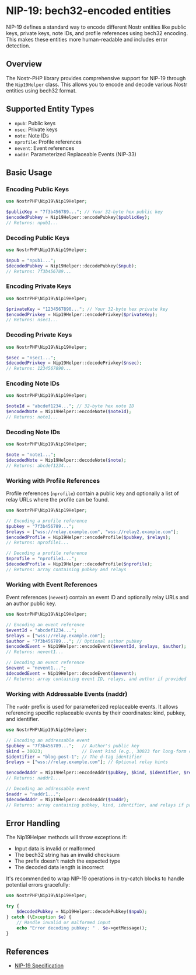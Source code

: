 # NIP-19: bech32-encoded entities

NIP-19 defines a standard way to encode different Nostr entities like public keys, private keys, note IDs, and profile references using bech32 encoding. This makes these entities more human-readable and includes error detection.

## Overview

The Nostr-PHP library provides comprehensive support for NIP-19 through the `Nip19Helper` class. This allows you to encode and decode various Nostr entities using bech32 format.

## Supported Entity Types

- `npub`: Public keys
- `nsec`: Private keys
- `note`: Note IDs
- `nprofile`: Profile references
- `nevent`: Event references
- `naddr`: Parameterized Replaceable Events (NIP-33)

## Basic Usage

### Encoding Public Keys

```php
use NostrPHP\Nip19\Nip19Helper;

$publicKey = "7f3b456789..."; // Your 32-byte hex public key
$encodedPubkey = Nip19Helper::encodePubkey($publicKey);
// Returns: npub1...
```

### Decoding Public Keys

```php
use NostrPHP\Nip19\Nip19Helper;

$npub = "npub1...";
$decodedPubkey = Nip19Helper::decodePubkey($npub);
// Returns: 7f3b456789...
```

### Encoding Private Keys

```php
use NostrPHP\Nip19\Nip19Helper;

$privateKey = "1234567890..."; // Your 32-byte hex private key
$encodedPrivkey = Nip19Helper::encodePrivkey($privateKey);
// Returns: nsec1...
```

### Decoding Private Keys

```php
use NostrPHP\Nip19\Nip19Helper;

$nsec = "nsec1...";
$decodedPrivkey = Nip19Helper::decodePrivkey($nsec);
// Returns: 1234567890...
```

### Encoding Note IDs

```php
use NostrPHP\Nip19\Nip19Helper;

$noteId = "abcdef1234..."; // 32-byte hex note ID
$encodedNote = Nip19Helper::encodeNote($noteId);
// Returns: note1...
```

### Decoding Note IDs

```php
use NostrPHP\Nip19\Nip19Helper;

$note = "note1...";
$decodedNote = Nip19Helper::decodeNote($note);
// Returns: abcdef1234...
```

### Working with Profile References

Profile references (`nprofile`) contain a public key and optionally a list of relay URLs where the profile can be found.

```php
use NostrPHP\Nip19\Nip19Helper;

// Encoding a profile reference
$pubkey = "7f3b456789...";
$relays = ["wss://relay.example.com", "wss://relay2.example.com"];
$encodedProfile = Nip19Helper::encodeProfile($pubkey, $relays);
// Returns: nprofile1...

// Decoding a profile reference
$nprofile = "nprofile1...";
$decodedProfile = Nip19Helper::decodeProfile($nprofile);
// Returns: array containing pubkey and relays
```

### Working with Event References

Event references (`nevent`) contain an event ID and optionally relay URLs and an author public key.

```php
use NostrPHP\Nip19\Nip19Helper;

// Encoding an event reference
$eventId = "abcdef1234...";
$relays = ["wss://relay.example.com"];
$author = "7f3b456789..."; // Optional author pubkey
$encodedEvent = Nip19Helper::encodeEvent($eventId, $relays, $author);
// Returns: nevent1...

// Decoding an event reference
$nevent = "nevent1...";
$decodedEvent = Nip19Helper::decodeEvent($nevent);
// Returns: array containing event ID, relays, and author if provided
```

### Working with Addressable Events (naddr)

The `naddr` prefix is used for parameterized replaceable events. It allows referencing specific replaceable events by their coordinates: kind, pubkey, and identifier.

```php
use NostrPHP\Nip19\Nip19Helper;

// Encoding an addressable event
$pubkey = "7f3b456789...";   // Author's public key
$kind = 30023;               // Event kind (e.g., 30023 for long-form content)
$identifier = "blog-post-1"; // The d-tag identifier
$relays = ["wss://relay.example.com"]; // Optional relay hints

$encodedAddr = Nip19Helper::encodeAddr($pubkey, $kind, $identifier, $relays);
// Returns: naddr1...

// Decoding an addressable event
$naddr = "naddr1...";
$decodedAddr = Nip19Helper::decodeAddr($naddr);
// Returns: array containing pubkey, kind, identifier, and relays if provided
```

## Error Handling

The Nip19Helper methods will throw exceptions if:
- Input data is invalid or malformed
- The bech32 string has an invalid checksum
- The prefix doesn't match the expected type
- The decoded data length is incorrect

It's recommended to wrap NIP-19 operations in try-catch blocks to handle potential errors gracefully:

```php
use NostrPHP\Nip19\Nip19Helper;

try {
    $decodedPubkey = Nip19Helper::decodePubkey($npub);
} catch (\Exception $e) {
    // Handle invalid or malformed input
    echo "Error decoding pubkey: " . $e->getMessage();
}
```

## References

- [NIP-19 Specification](https://github.com/nostr-protocol/nips/blob/master/19.md)
